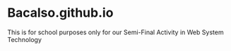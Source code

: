 # Bacalso.github.io
This is for school purposes only for our Semi-Final Activity in Web System Technology
